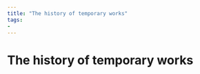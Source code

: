```yaml
---
title: "The history of temporary works"
tags: 
- 
---
```

# The history of temporary works










